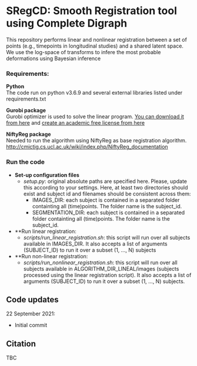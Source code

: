 # SRegCD: Smooth Registration tool using Complete Digraph 

This repository performs linear and nonlinear registration between a set of points (e.g., timepoints in longitudinal studies) and a shared latent space. We use the log-space of transforms to infere the most probable deformations using Bayesian inference


### Requirements:
**Python** <br />
The code run on python v3.6.9 and several external libraries listed under requirements.txt

**Gurobi package** <br />
Gurobi optimizer is used to solve the linear program. [You can download it from here](https://www.gurobi.com/documentation/9.1/quickstart_mac/cs_using_pip_to_install_gr.html) and [create an academic free license from here](https://www.gurobi.com/documentation/9.1/quickstart_mac/creating_a_new_academic_li.html#subsection:createacademiclicense)

**NiftyReg package** <br />
Needed to run the algorithm using NiftyReg as base registration algorithm. 
http://cmictig.cs.ucl.ac.uk/wiki/index.php/NiftyReg_documentation

### Run the code
- **Set-up configuration files** 
  - _setup.py_: original absolute paths are specified here. Please, update this according to your settings. Here, at least two directories should exist and subject id and filenames should be consistent across them:
     - IMAGES_DIR: each subject is contained in a separated folder containting all (time)points. The folder name is the subject_id.
     - SEGMENTATION_DIR: each subject is contained in a separated folder containting all (time)points. The folder name is the subject_id.
 - **Run linear registration:
   - _scripts/run_linear_registration.sh_: this script will run over all subjects available in IMAGES_DIR. It also accepts a list of arguments (SUBJECT_ID) to run it over a subset (1, ..., N) subjects
 - **Run non-linear registration:
   - _scripts/run_nonlinear_registration.sh_: this script will run over all subjects available in ALGORITHM_DIR_LINEAL/images (subjects processed using the linear registration script). It also accepts a list of arguments (SUBJECT_ID) to run it over a subset (1, ..., N) subjects.


## Code updates

22 September 2021:
- Initial commit


## Citation
TBC
